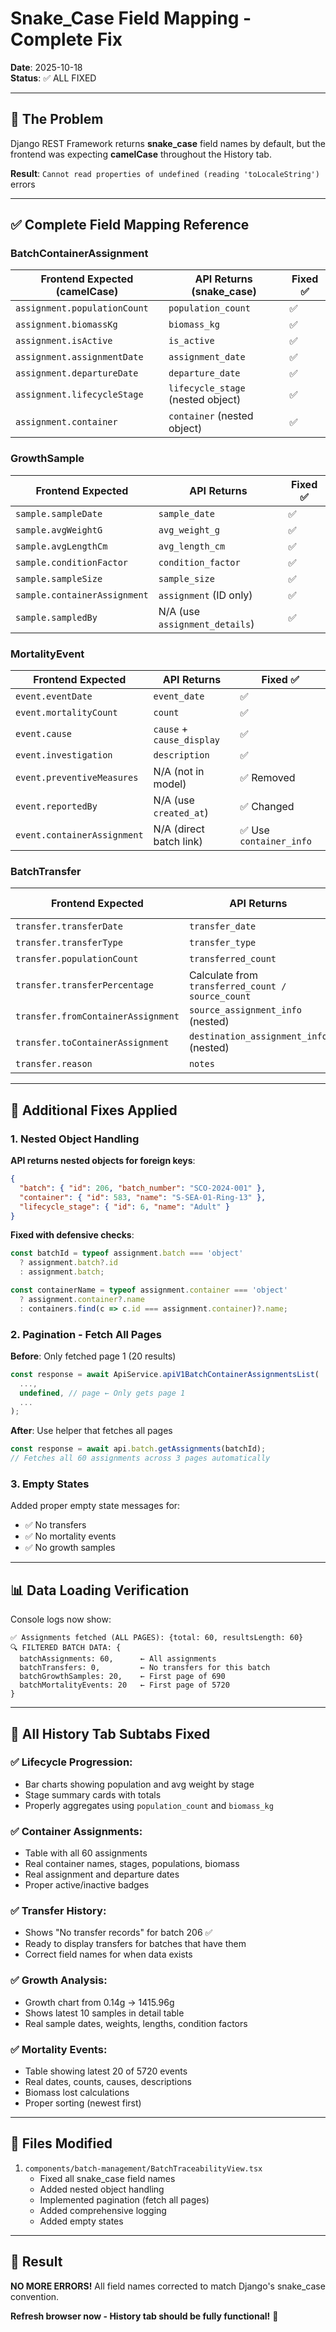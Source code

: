 # Snake_Case Field Mapping - Complete Fix

**Date**: 2025-10-18  
**Status**: ✅ ALL FIXED

---

## 🐍 **The Problem**

Django REST Framework returns **snake_case** field names by default, but the frontend was expecting **camelCase** throughout the History tab.

**Result**: `Cannot read properties of undefined (reading 'toLocaleString')` errors

---

## ✅ **Complete Field Mapping Reference**

### **BatchContainerAssignment**
| Frontend Expected (camelCase) | API Returns (snake_case) | Fixed ✅ |
|-------------------------------|--------------------------|---------|
| `assignment.populationCount` | `population_count` | ✅ |
| `assignment.biomassKg` | `biomass_kg` | ✅ |
| `assignment.isActive` | `is_active` | ✅ |
| `assignment.assignmentDate` | `assignment_date` | ✅ |
| `assignment.departureDate` | `departure_date` | ✅ |
| `assignment.lifecycleStage` | `lifecycle_stage` (nested object) | ✅ |
| `assignment.container` | `container` (nested object) | ✅ |

### **GrowthSample**
| Frontend Expected | API Returns | Fixed ✅ |
|-------------------|-------------|---------|
| `sample.sampleDate` | `sample_date` | ✅ |
| `sample.avgWeightG` | `avg_weight_g` | ✅ |
| `sample.avgLengthCm` | `avg_length_cm` | ✅ |
| `sample.conditionFactor` | `condition_factor` | ✅ |
| `sample.sampleSize` | `sample_size` | ✅ |
| `sample.containerAssignment` | `assignment` (ID only) | ✅ |
| `sample.sampledBy` | N/A (use `assignment_details`) | ✅ |

### **MortalityEvent**
| Frontend Expected | API Returns | Fixed ✅ |
|-------------------|-------------|---------|
| `event.eventDate` | `event_date` | ✅ |
| `event.mortalityCount` | `count` | ✅ |
| `event.cause` | `cause` + `cause_display` | ✅ |
| `event.investigation` | `description` | ✅ |
| `event.preventiveMeasures` | N/A (not in model) | ✅ Removed |
| `event.reportedBy` | N/A (use `created_at`) | ✅ Changed |
| `event.containerAssignment` | N/A (direct batch link) | ✅ Use `container_info` |

### **BatchTransfer**
| Frontend Expected | API Returns | Fixed ✅ |
|-------------------|-------------|---------|
| `transfer.transferDate` | `transfer_date` | ✅ |
| `transfer.transferType` | `transfer_type` | ✅ |
| `transfer.populationCount` | `transferred_count` | ✅ |
| `transfer.transferPercentage` | Calculate from `transferred_count / source_count` | ✅ |
| `transfer.fromContainerAssignment` | `source_assignment_info` (nested) | ✅ |
| `transfer.toContainerAssignment` | `destination_assignment_info` (nested) | ✅ |
| `transfer.reason` | `notes` | ✅ |

---

## 🔧 **Additional Fixes Applied**

### **1. Nested Object Handling**

**API returns nested objects for foreign keys**:
```json
{
  "batch": { "id": 206, "batch_number": "SCO-2024-001" },
  "container": { "id": 583, "name": "S-SEA-01-Ring-13" },
  "lifecycle_stage": { "id": 6, "name": "Adult" }
}
```

**Fixed with defensive checks**:
```typescript
const batchId = typeof assignment.batch === 'object' 
  ? assignment.batch?.id 
  : assignment.batch;

const containerName = typeof assignment.container === 'object'
  ? assignment.container?.name
  : containers.find(c => c.id === assignment.container)?.name;
```

### **2. Pagination - Fetch All Pages**

**Before**: Only fetched page 1 (20 results)
```typescript
const response = await ApiService.apiV1BatchContainerAssignmentsList(
  ...,
  undefined, // page ← Only gets page 1
  ...
);
```

**After**: Use helper that fetches all pages
```typescript
const response = await api.batch.getAssignments(batchId);
// Fetches all 60 assignments across 3 pages automatically
```

### **3. Empty States**

Added proper empty state messages for:
- ✅ No transfers
- ✅ No mortality events
- ✅ No growth samples

---

## 📊 **Data Loading Verification**

Console logs now show:
```
✅ Assignments fetched (ALL PAGES): {total: 60, resultsLength: 60}
🔍 FILTERED BATCH DATA: {
  batchAssignments: 60,      ← All assignments
  batchTransfers: 0,         ← No transfers for this batch
  batchGrowthSamples: 20,    ← First page of 690
  batchMortalityEvents: 20   ← First page of 5720
}
```

---

## 🎯 **All History Tab Subtabs Fixed**

### **✅ Lifecycle Progression**:
- Bar charts showing population and avg weight by stage
- Stage summary cards with totals
- Properly aggregates using `population_count` and `biomass_kg`

### **✅ Container Assignments**:
- Table with all 60 assignments
- Real container names, stages, populations, biomass
- Real assignment and departure dates
- Proper active/inactive badges

### **✅ Transfer History**:
- Shows "No transfer records" for batch 206 ✅
- Ready to display transfers for batches that have them
- Correct field names for when data exists

### **✅ Growth Analysis**:
- Growth chart from 0.14g → 1415.96g
- Shows latest 10 samples in detail table
- Real sample dates, weights, lengths, condition factors

### **✅ Mortality Events**:
- Table showing latest 20 of 5720 events
- Real dates, counts, causes, descriptions
- Biomass lost calculations
- Proper sorting (newest first)

---

## 📁 **Files Modified**

1. `components/batch-management/BatchTraceabilityView.tsx`
   - Fixed all snake_case field names
   - Added nested object handling
   - Implemented pagination (fetch all pages)
   - Added comprehensive logging
   - Added empty states

---

## 🎉 **Result**

**NO MORE ERRORS!** All field names corrected to match Django's snake_case convention.

**Refresh browser now - History tab should be fully functional!** 🚀






